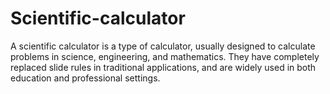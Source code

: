 # Scientific-calculator
A scientific calculator is a type of calculator, usually designed to calculate problems in science, engineering, and mathematics. They have completely replaced slide rules in traditional applications, and are widely used in both education and professional settings.
